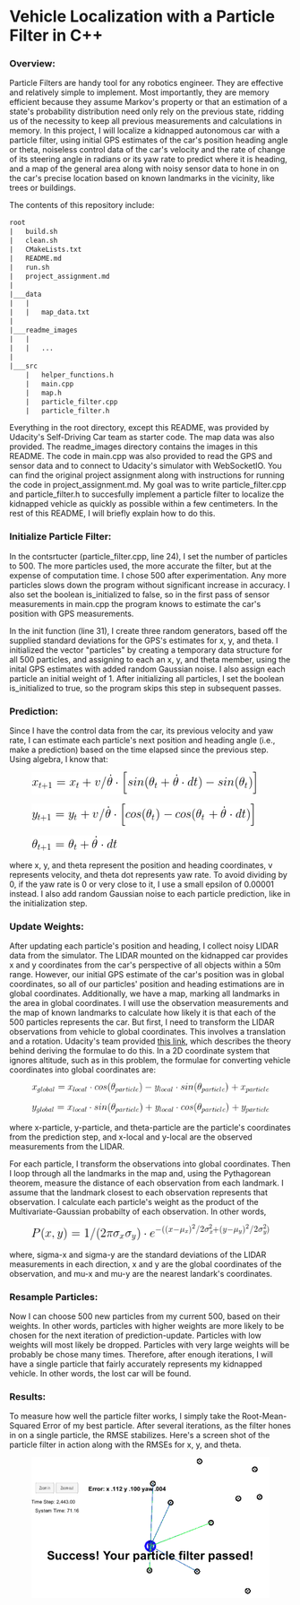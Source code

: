 # Vehicle Localization with a Particle Filter in C++
### Overview:
Particle Filters are handy tool for any robotics engineer. They are effective and relatively simple to implement. Most importantly, they are memory efficient because they assume Markov's property or that an estimation of a state's probability distribution need only rely on the previous state, ridding us of the necessity to keep all previous measurements and calculations in memory. In this project, I will localize a kidnapped autonomous car with a particle filter, using initial GPS estimates of the car's position heading angle or theta, noiseless control data of the car's velocity and the rate of change of its steering angle in radians or its yaw rate to predict where it is heading, and a map of the general area along with noisy sensor data to hone in on the car's precise location based on known landmarks in the vicinity, like trees or buildings.

The contents of this repository include:
```
root
|   build.sh
|   clean.sh
|   CMakeLists.txt
|   README.md
|   run.sh
|   project_assignment.md
|
|___data
|   |   
|   |   map_data.txt
|
|___readme_images
|   |   
|   |   ...
|   
|___src
    |   helper_functions.h
    |   main.cpp
    |   map.h
    |   particle_filter.cpp
    |   particle_filter.h
```
Everything in the root directory, except this README, was provided by Udacity's Self-Driving Car team as starter code. The map data was also provided. The readme_images directory contains the images in this README. The code in main.cpp was also provided to read the GPS and sensor data and to connect to Udacity's simulator with WebSocketIO. You can find the original project assignment along with instructions for running the code in project_assignment.md. My goal was to write particle_filter.cpp and particle_filter.h to succesfully implement a particle filter to localize the kidnapped vehicle as quickly as possible within a few centimeters. In the rest of this README, I will briefly explain how to do this.

### Initialize Particle Filter:
In the contsrtucter (particle_filter.cpp, line 24), I set the number of particles to 500. The more particles used, the more accurate the filter, but at the expense of computation time. I chose 500 after experimentation. Any more particles slows down the program without significant increase in accuracy. I also set the boolean is_initialized to false, so in the first pass of sensor measurements in main.cpp the program knows to estimate the car's position with GPS measurements.

In the init function (line 31), I create three random generators, based off the supplied standard deviations for the GPS's estimates for x, y, and theta. I initialized the vector "particles" by creating a temporary data structure for all 500 particles, and assigning to each an x, y, and theta member, using the inital GPS estimates with added random Gaussian noise. I also assign each particle an initial weight of 1. After initializing all particles, I set the boolean is_initialized to true, so the program skips this step in subsequent passes.

### Prediction:
Since I have the control data from the car, its previous velocity and yaw rate, I can estimate each particle's next position and heading angle (i.e., make a prediction) based on the time elapsed since the previous step. Using algebra, I know that:
 <figure>
  <img src="readme_images/x_predict.png"/>
</figure>
 <p></p>
 <figure>
  <img src="readme_images/y_predict.png"/>
</figure>
 <p></p>
 <figure>
  <img src="readme_images/theta_predict.png"/>
</figure>
 <p></p>
where x, y, and theta represent the position and heading coordinates, v represents velocity, and theta dot represents yaw rate. To avoid dividing by 0, if the yaw rate is 0 or very close to it, I use a small epsilon of 0.00001 instead. I also add random Gaussian noise to each particle prediction, like in the initialization step.
 
### Update Weights:
After updating each particle's position and heading, I collect noisy LIDAR data from the simulator. The LIDAR mounted on the kidnapped car provides x and y coordinates from the car's perspective of all objects within a 50m range. However, our initial GPS estimate of the car's position was in global coordinates, so all of our particles' position and heading estimations are in global coordinates. Additionally, we have a map, marking all landmarks in the area in global coordinates. I will use the observation measurements and the map of known landmarks to calculate how likely it is that each of the 500 particles represents the car. But first, I need to transform the LIDAR observations from vehicle to global coordinates. This involves a translation and a rotation. Udacity's team provided [this link](https://www.willamette.edu/~gorr/classes/GeneralGraphics/Transforms/transforms2d.htm), which describes the theory behind deriving the formulae to do this. In a 2D coordinate system that ignores altitude, such as in this problem, the formulae for converting vehicle coordinates into global coordinates are:
 <figure>
  <img src="readme_images/x_trans_rot.png"/>
</figure>
 <p></p>
 <figure>
  <img src="readme_images/y_trans_rot.png"/>
</figure>
 <p></p>
where x-particle, y-particle, and theta-particle are the particle's coordinates from the prediction step, and x-local and y-local are the observed measurements from the LIDAR.

For each particle, I transform the observations into global coordinates. Then I loop through all the landmarks in the map and, using the Pythagorean theorem, measure the distance of each observation from each landmark. I assume that the landmark closest to each observation represents that observation. I calculate each particle's weight as the product of the Multivariate-Gaussian probabilty of each observation. In other words,
 <figure>
  <img src="readme_images/multivariate_gaussian.png"/>
</figure>
 <p></p>
where, sigma-x and sigma-y are the standard deviations of the LIDAR measurements in each direction, x and y are the global coordinates of the observation, and mu-x and mu-y are the nearest landark's coordinates.

### Resample Particles:
Now I can choose 500 new particles from my current 500, based on their weights. In other words, particles with higher weights are more likely to be chosen for the next iteration of prediction-update. Particles with low weights will most likely be dropped. Particles with very large weights will be probably be chose many times. Therefore, after enough iterations, I will have a single particle that fairly accurately represents my kidnapped vehicle. In other words, the lost car will be found.

### Results:
To measure how well the particle filter works, I simply take the Root-Mean-Squared Error of my best particle. After several iterations, as the filter hones in on a single particle, the RMSE stabilizes. Here's a screen shot of the particle filter in action along with the RMSEs for x, y, and theta.
 <figure>
  <img src="readme_images/screenshot.png"/>
</figure>
 <p></p>


